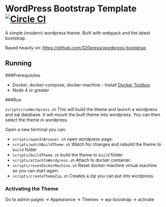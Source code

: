 # WordPress Bootstrap Template [![Circle CI](https://circleci.com/gh/z-dev/wordpress-bootstrap.svg?style=svg)](https://circleci.com/gh/z-dev/wordpress-bootstrap)

A simple (modern) wordpress theme. Built with webpack and the latest bootstrap.

Based heavily on: https://github.com/320press/wordpress-bootstrap

## Running

###Prerequisites

* Docker, docker-compose, docker-machine - Install [Docker Toolbox](https://www.docker.com/toolbox)
* Node 4 or greater

###Run

`scripts/runWordpress.sh` This will build the theme and launch a wordpress and sql database. It will mount the built theme into wordpress. You can then select the theme in wordpress.

Open a new terminal you can:

* `scripts/openInBrowser.sh` open wordpress page:
* `scripts/watchBuildTheme.sh` Watch for changes and rebuild the theme to `build` folder
* `scripts/buildTheme.sh` build the theme to `build` folder
* `scripts/attachToWordpress.sh` Attach to docker container.
* `scripts/resetDockerMachine.sh` Reset docker-machine virtual machine so you can start again.
* `scripts/createThemeZip.sh` Creates a zip you can put into wordpress.


### Activating the Theme

Go to admin pages -> Appearance -> Themes -> wp-boostrap -> activate
